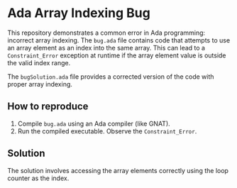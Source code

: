 # Ada Array Indexing Bug

This repository demonstrates a common error in Ada programming: incorrect array indexing. The `bug.ada` file contains code that attempts to use an array element as an index into the same array. This can lead to a `Constraint_Error` exception at runtime if the array element value is outside the valid index range.

The `bugSolution.ada` file provides a corrected version of the code with proper array indexing.

## How to reproduce

1. Compile `bug.ada` using an Ada compiler (like GNAT).
2. Run the compiled executable.  Observe the `Constraint_Error`. 

## Solution

The solution involves accessing the array elements correctly using the loop counter as the index.